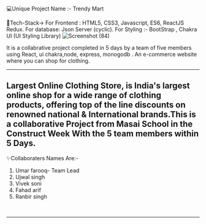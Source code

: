 💻Unique Project Name :- Trendy Mart 
 
 
 💫Tech-Stack->
For Frontend : HTML5, CSS3, Javascript, ES6, ReactJS Redux.
For database: Json Server (cyclic). 
For Styling :- BootStrap , Chakra UI (UI Styling Library)
![Screenshot (84)](https://user-images.githubusercontent.com/112633484/221491116-81d15e1e-aa91-4eb5-a266-5d3dab64aaff.png)

It is a collabrative project completed in 5 days by a team of five members using React, ui chakra,node, express, monogodb . An e-commerce website where you can shop for clothing. 

---

Largest Online Clothing Store, is India's largest online shop for a wide range of clothing products, offering top of the line discounts on renowned national & International brands.This is a collaborative Project from Masai School in the Construct Week With the 5 team members within 5 Days.
---
✨Collaboraters Names Are:-

1. Umar farooq- Team Lead
2. Ujwal singh
3. Vivek soni
4. Fahad arif
5. Ranbir singh
<br>




---

